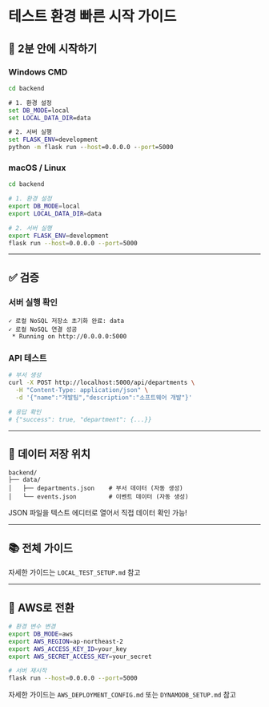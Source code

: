# 테스트 환경 빠른 시작 가이드

## 🚀 2분 안에 시작하기

### Windows CMD

```cmd
cd backend

# 1. 환경 설정
set DB_MODE=local
set LOCAL_DATA_DIR=data

# 2. 서버 실행
set FLASK_ENV=development
python -m flask run --host=0.0.0.0 --port=5000
```

### macOS / Linux

```bash
cd backend

# 1. 환경 설정
export DB_MODE=local
export LOCAL_DATA_DIR=data

# 2. 서버 실행
export FLASK_ENV=development
flask run --host=0.0.0.0 --port=5000
```

---

## ✅ 검증

### 서버 실행 확인

```
✓ 로컬 NoSQL 저장소 초기화 완료: data
✓ 로컬 NoSQL 연결 성공
 * Running on http://0.0.0.0:5000
```

### API 테스트

```bash
# 부서 생성
curl -X POST http://localhost:5000/api/departments \
  -H "Content-Type: application/json" \
  -d '{"name":"개발팀","description":"소프트웨어 개발"}'

# 응답 확인
# {"success": true, "department": {...}}
```

---

## 📁 데이터 저장 위치

```
backend/
├── data/
│   ├── departments.json    # 부서 데이터 (자동 생성)
│   └── events.json         # 이벤트 데이터 (자동 생성)
```

JSON 파일을 텍스트 에디터로 열어서 직접 데이터 확인 가능!

---

## 📚 전체 가이드

자세한 가이드는 `LOCAL_TEST_SETUP.md` 참고

---

## 🔄 AWS로 전환

```bash
# 환경 변수 변경
export DB_MODE=aws
export AWS_REGION=ap-northeast-2
export AWS_ACCESS_KEY_ID=your_key
export AWS_SECRET_ACCESS_KEY=your_secret

# 서버 재시작
flask run --host=0.0.0.0 --port=5000
```

자세한 가이드는 `AWS_DEPLOYMENT_CONFIG.md` 또는 `DYNAMODB_SETUP.md` 참고

